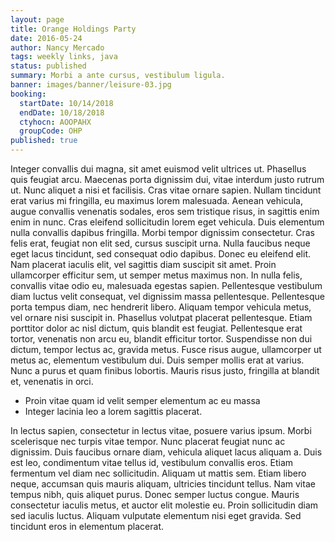 ```yaml
---
layout: page
title: Orange Holdings Party
date: 2016-05-24
author: Nancy Mercado
tags: weekly links, java
status: published
summary: Morbi a ante cursus, vestibulum ligula.
banner: images/banner/leisure-03.jpg
booking:
  startDate: 10/14/2018
  endDate: 10/18/2018
  ctyhocn: AOOPAHX
  groupCode: OHP
published: true
---
```

Integer convallis dui magna, sit amet euismod velit ultrices ut. Phasellus quis feugiat arcu. Maecenas porta dignissim dui, vitae interdum justo rutrum ut. Nunc aliquet a nisi et facilisis. Cras vitae ornare sapien. Nullam tincidunt erat varius mi fringilla, eu maximus lorem malesuada. Aenean vehicula, augue convallis venenatis sodales, eros sem tristique risus, in sagittis enim enim in nunc. Cras eleifend sollicitudin lorem eget vehicula. Duis elementum nulla convallis dapibus fringilla. Morbi tempor dignissim consectetur. Cras felis erat, feugiat non elit sed, cursus suscipit urna. Nulla faucibus neque eget lacus tincidunt, sed consequat odio dapibus.
Donec eu eleifend elit. Nam placerat iaculis elit, vel sagittis diam suscipit sit amet. Proin ullamcorper efficitur sem, ut semper metus maximus non. In nulla felis, convallis vitae odio eu, malesuada egestas sapien. Pellentesque vestibulum diam luctus velit consequat, vel dignissim massa pellentesque. Pellentesque porta tempus diam, nec hendrerit libero. Aliquam tempor vehicula metus, vel ornare nisi suscipit in. Phasellus volutpat placerat pellentesque. Etiam porttitor dolor ac nisl dictum, quis blandit est feugiat. Pellentesque erat tortor, venenatis non arcu eu, blandit efficitur tortor. Suspendisse non dui dictum, tempor lectus ac, gravida metus. Fusce risus augue, ullamcorper ut metus ac, elementum vestibulum dui. Duis semper mollis erat at varius. Nunc a purus et quam finibus lobortis. Mauris risus justo, fringilla at blandit et, venenatis in orci.

* Proin vitae quam id velit semper elementum ac eu massa
* Integer lacinia leo a lorem sagittis placerat.

In lectus sapien, consectetur in lectus vitae, posuere varius ipsum. Morbi scelerisque nec turpis vitae tempor. Nunc placerat feugiat nunc ac dignissim. Duis faucibus ornare diam, vehicula aliquet lacus aliquam a. Duis est leo, condimentum vitae tellus id, vestibulum convallis eros. Etiam fermentum vel diam nec sollicitudin. Aliquam ut mattis sem. Etiam libero neque, accumsan quis mauris aliquam, ultricies tincidunt tellus. Nam vitae tempus nibh, quis aliquet purus. Donec semper luctus congue. Mauris consectetur iaculis metus, et auctor elit molestie eu. Proin sollicitudin diam sed iaculis luctus. Aliquam vulputate elementum nisi eget gravida. Sed tincidunt eros in elementum placerat.
